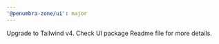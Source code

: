 ```yaml
---
'@penumbra-zone/ui': major
---
```


Upgrade to Tailwind v4. Check UI package Readme file for more details.
